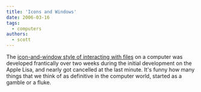 ```yaml
---
title: 'Icons and Windows'
date: 2006-03-16
tags:
  - computers
authors:
  - scott
---
```


The [icon-and-window style of interacting with files](http://folklore.org/StoryView.py?project=Macintosh&story=Rosings_Rascals.txt&sortOrder=Sort%20by%20Date) on a computer was developed frantically over two weeks during the initial development on the Apple Lisa, and nearly got cancelled at the last minute. It's funny how many things that we think of as definitive in the computer world, started as a gamble or a fluke.
